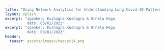 ```yaml
---
title: "Using Network Analytics for Understanding Long Covid-19 Patterns (Part I)"
layout: splash
excerpt: "speaker: Kushagra Kushagra & Ornela Hogu
          date: 03/02/2022"
excerpt: "speaker: Kushagra Kushagra & Ornela Hogu
          date: 03/02/2022"
header:
  teaser: assets/images/teaser24.png
---
```

